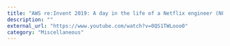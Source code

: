 ```yaml
---
title: "AWS re:Invent 2019: A day in the life of a Netflix engineer (NFX202)"
description: ""
external_url: "https://www.youtube.com/watch?v=0QS1TWLooo0"
category: "Miscellaneous"
---
```

